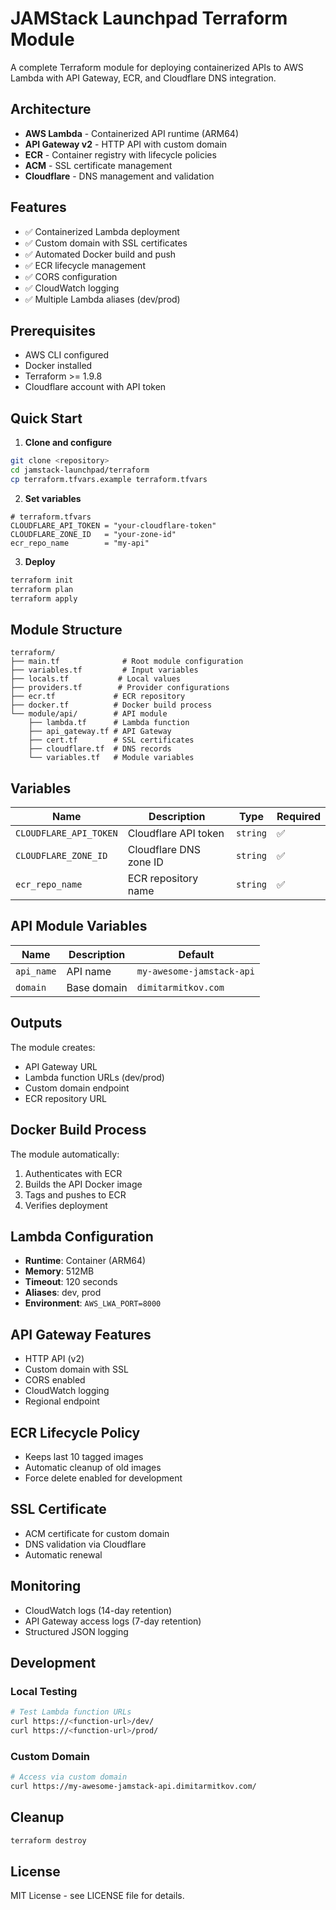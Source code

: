 # JAMStack Launchpad Terraform Module

A complete Terraform module for deploying containerized APIs to AWS Lambda with API Gateway, ECR, and Cloudflare DNS integration.

## Architecture

- **AWS Lambda** - Containerized API runtime (ARM64)
- **API Gateway v2** - HTTP API with custom domain
- **ECR** - Container registry with lifecycle policies
- **ACM** - SSL certificate management
- **Cloudflare** - DNS management and validation

## Features

- ✅ Containerized Lambda deployment
- ✅ Custom domain with SSL certificates
- ✅ Automated Docker build and push
- ✅ ECR lifecycle management
- ✅ CORS configuration
- ✅ CloudWatch logging
- ✅ Multiple Lambda aliases (dev/prod)

## Prerequisites

- AWS CLI configured
- Docker installed
- Terraform >= 1.9.8
- Cloudflare account with API token

## Quick Start

1. **Clone and configure**
```bash
git clone <repository>
cd jamstack-launchpad/terraform
cp terraform.tfvars.example terraform.tfvars
```

2. **Set variables**
```hcl
# terraform.tfvars
CLOUDFLARE_API_TOKEN = "your-cloudflare-token"
CLOUDFLARE_ZONE_ID   = "your-zone-id"
ecr_repo_name        = "my-api"
```

3. **Deploy**
```bash
terraform init
terraform plan
terraform apply
```

## Module Structure

```
terraform/
├── main.tf              # Root module configuration
├── variables.tf         # Input variables
├── locals.tf           # Local values
├── providers.tf        # Provider configurations
├── ecr.tf             # ECR repository
├── docker.tf          # Docker build process
└── module/api/        # API module
    ├── lambda.tf      # Lambda function
    ├── api_gateway.tf # API Gateway
    ├── cert.tf        # SSL certificates
    ├── cloudflare.tf  # DNS records
    └── variables.tf   # Module variables
```

## Variables

| Name | Description | Type | Required |
|------|-------------|------|----------|
| `CLOUDFLARE_API_TOKEN` | Cloudflare API token | `string` | ✅ |
| `CLOUDFLARE_ZONE_ID` | Cloudflare DNS zone ID | `string` | ✅ |
| `ecr_repo_name` | ECR repository name | `string` | ✅ |

## API Module Variables

| Name | Description | Default |
|------|-------------|---------|
| `api_name` | API name | `my-awesome-jamstack-api` |
| `domain` | Base domain | `dimitarmitkov.com` |

## Outputs

The module creates:
- API Gateway URL
- Lambda function URLs (dev/prod)
- Custom domain endpoint
- ECR repository URL

## Docker Build Process

The module automatically:
1. Authenticates with ECR
2. Builds the API Docker image
3. Tags and pushes to ECR
4. Verifies deployment

## Lambda Configuration

- **Runtime**: Container (ARM64)
- **Memory**: 512MB
- **Timeout**: 120 seconds
- **Aliases**: dev, prod
- **Environment**: `AWS_LWA_PORT=8000`

## API Gateway Features

- HTTP API (v2)
- Custom domain with SSL
- CORS enabled
- CloudWatch logging
- Regional endpoint

## ECR Lifecycle Policy

- Keeps last 10 tagged images
- Automatic cleanup of old images
- Force delete enabled for development

## SSL Certificate

- ACM certificate for custom domain
- DNS validation via Cloudflare
- Automatic renewal

## Monitoring

- CloudWatch logs (14-day retention)
- API Gateway access logs (7-day retention)
- Structured JSON logging

## Development

### Local Testing
```bash
# Test Lambda function URLs
curl https://<function-url>/dev/
curl https://<function-url>/prod/
```

### Custom Domain
```bash
# Access via custom domain
curl https://my-awesome-jamstack-api.dimitarmitkov.com/
```

## Cleanup

```bash
terraform destroy
```

## License

MIT License - see LICENSE file for details.
